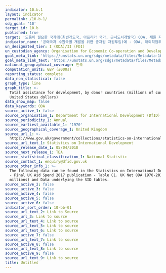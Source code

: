 ```yaml
---
indicator: 10.b.1
layout: indicator
permalink: /10-b-1/
sdg_goal: '10'
target_id: 10.b
published: true
target: '도움이 필요한 국가에(최빈개도국, 아프리카 국가, 군서도서개발국) ODA, 재원 지원, 직접투자 권장'
indicator_name: '공여국과 수원국별 개발을 위한 총자원 자원투입(예 - ODA, 해외직접투자 및 기타 투입)'
un_designated_tier: I (ODA)/II (FDI)
un_custodian_agency: Organisation for Economic Co-operation and Development (OECD)
goal_meta_link: 'https://unstats.un.org/sdgs/metadata/files/Metadata-10-0B-01.pdf'
goal_meta_link_text: 'https://unstats.un.org/sdgs/metadata/files/Metadata-10-0B-01.pdf'
national_geographical_coverage: 전국
computation_units: GBP (£000s)
reporting_status: complete
data_non_statistical: false
graph_type: line
graph_title: >-
  Total assistance for development, by donor countries (millions of current
  United States dollars)
data_show_map: false
data_keywords: ODA
source_active_1: false
source_organisation_1: Department for International Development (DfID)
source_periodicity_1: Annual
source_earliest_available_1: '1970'
source_geographical_coverage_1: United Kingdom
source_url_1: >-
  https://www.gov.uk/government/collections/statistics-on-international-development
source_url_text_1: Statistics on International Development
source_release_date_1: 05/04/2018
source_next_release_1: TBA
source_statistical_classification_1: National Statistic
source_contact_1: enquiry@dfid.gov.uk
source_other_info_1: >-
  The following data can be found in the Statistics on International Development
  - Final UK Aid Spend 2017 publication - Table C1. UK Net ODA 1970-2017 (£
  millions) and Data underlying the SID tables.
source_active_2: false
source_active_3: false
source_active_4: false
source_active_5: false
source_active_6: false
indicator_sort_order: 10-bb-01
source_url_text_2: Link to Source
source_url_3: Link to source
source_url_text_4: Link to source
source_url_text_5: Link to source
source_url_text_6: Link to source
source_active_7: false
source_url_text_7: Link to source
source_active_8: false
source_url_text_8: Link to source
source_active_9: false
source_url_text_9: Link to source
title: Untitled
---
```

